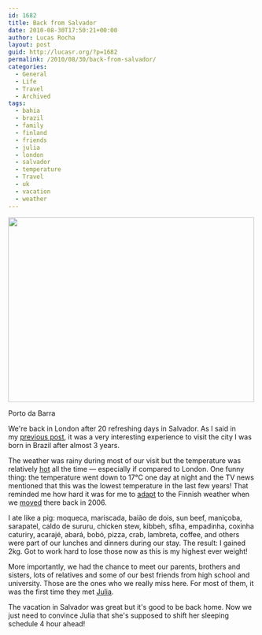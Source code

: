```yaml
---
id: 1682
title: Back from Salvador
date: 2010-08-30T17:50:21+00:00
author: Lucas Rocha
layout: post
guid: http://lucasr.org/?p=1682
permalink: /2010/08/30/back-from-salvador/
categories:
  - General
  - Life
  - Travel
  - Archived
tags:
  - bahia
  - brazil
  - family
  - finland
  - friends
  - julia
  - london
  - salvador
  - temperature
  - Travel
  - uk
  - vacation
  - weather
---
```

<div style="width: 510px" class="wp-caption alignnone">
  <a href="http://www.flickr.com/photos/lucasrocha/4934798595/"><img src="http://farm5.static.flickr.com/4093/4934798595_b9b4b0f513.jpg" width="500" height="375" /></a>
  <p class="wp-caption-text">
    Porto da Barra
  </p>
</div>

We're back in London after 20 refreshing days in Salvador. As I said in
my [previous post](http://lucasr.org/2010/08/19/strangeness-at-home/), it was a
very interesting experience to visit the city I was born in Brazil after almost
3 years.

The weather was rainy during most of our visit but the temperature was
relatively [hot](http://www.thefuckingweather.com/?zipcode=Salvador,+Bahia,+Brazil&CELSIUS=yes)
all the time — especially if compared to London. One funny thing: the
temperature went down to 17°C one day at night and the TV news mentioned that
this was the lowest temperature in the last few years! That reminded me how
hard it was for me to [adapt](http://lucasr.org/2010/05/23/weather-and-places/)
to the Finnish weather when we
[moved](http://lucasr.org/2006/09/20/brand-new-countryjob/) there back in 2006.

I ate like a pig: moqueca, mariscada, baião de dois, sun beef, maniçoba,
sarapatel, caldo de sururu, chicken stew, kibbeh, sfiha, empadinha, coxinha
caturiry, acarajé, abará, bobó, pizza, crab, lambreta, coffee, and others
were part of our lunches and dinners during our stay. The result: I gained
2kg. Got to work hard to lose those now as this is my highest ever weight!

More importantly, we had the chance to meet our parents, brothers and sisters,
lots of relatives and some of our best friends from high school and
university. Those are the ones who we really miss here. For most of them,
it was the first time they met
[Julia](http://lucasr.org/2010/03/01/julia/).

The vacation in Salvador was great but it's good to be back home. Now we just
need to convince Julia that she's supposed to shift her sleeping schedule 4
hour ahead!
